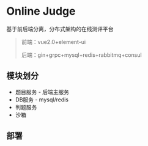 # Online Judge
基于前后端分离，分布式架构的在线测评平台
> 前端：vue2.0+element-ui
> 
> 后端：gin+grpc+mysql+redis+rabbitmq+consul


## 模块划分
* 题目服务 - 后端主服务
* DB服务 - mysql/redis
* 判题服务
* 沙箱


## 部署
